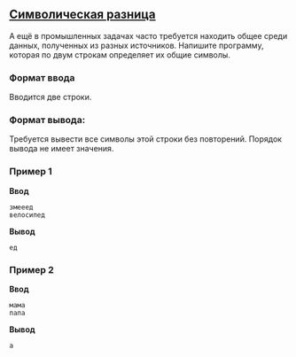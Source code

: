 ## [Символическая разница](../../../solutions/3.2/32_b.py)

А ещё в промышленных задачах часто требуется находить общее среди данных, полученных из разных источников. Напишите программу, которая по двум строкам определяет их общие символы.

### Формат ввода

Вводится две строки.

### Формат вывода:

Требуется вывести все символы этой строки без повторений.
Порядок вывода не имеет значения.

### Пример 1

__Ввод__
```plaintext
змееед
велосипед
```

__Вывод__
```plaintext
ед
```

### Пример 2

__Ввод__
```plaintext
мама
папа
```

__Вывод__
```plaintext
а
```